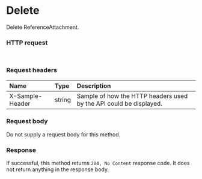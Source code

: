 # Delete

Delete ReferenceAttachment.
### HTTP request
```http


```
### Request headers
| Name       | Type | Description|
|:---------------|:--------|:----------|
| X-Sample-Header  | string  | Sample of how the HTTP headers used by the API could be displayed.|

### Request body
Do not supply a request body for this method.


### Response
If successful, this method returns `204, No Content` response code. It does not return anything in the response body.


<!-- uuid: 24e7c495-1ee8-494a-9a92-0f4cd8c474ab
2015-10-09 18:21:34 UTC -->
